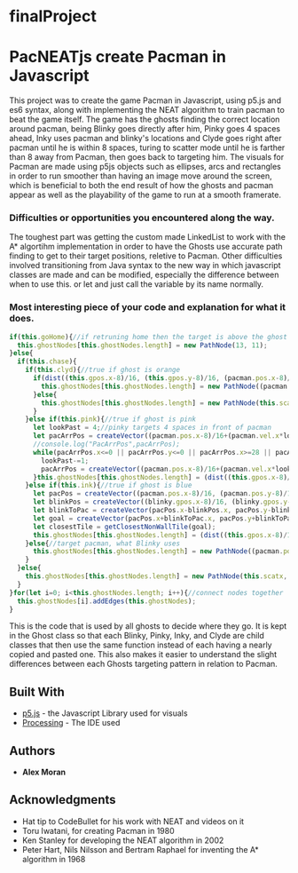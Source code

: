 # finalProject

# PacNEATjs create Pacman in Javascript

This project was to create the game Pacman in Javascript, using p5.js and es6 syntax, along with implementing the NEAT algorithm to train pacman to beat the game itself. The game has the ghosts finding the correct location around pacman, being Blinky goes directly after him, Pinky goes 4 spaces ahead, Inky uses pacman and blinky's locations and Clyde goes right after pacman until he is within 8 spaces, turing to scatter mode until he is farther than 8 away from Pacman, then goes back to targeting him. The visuals for Pacman are made using p5js objects such as ellipses, arcs and rectangles in order to run smoother than having an image move around the screen, which is beneficial to both the end result of how the ghosts and pacman appear as well as the playability of the game to run at a smooth framerate. 

### Difficulties or opportunities you encountered along the way.

The toughest part was getting the custom made LinkedList to work with the A* algortihm implementation in order to have the Ghosts use accurate path finding to get to their target positions, reletive to Pacman. Other difficulties involved transitioning from Java syntax to the new way in which javascript classes are made and can be modified, especially the difference between when to use this. or let and just call the variable by its name normally. 

### Most interesting piece of your code and explanation for what it does.

```Javascript
if(this.goHome){//if retruning home then the target is above the ghost spawn
  this.ghostNodes[this.ghostNodes.length] = new PathNode(13, 11);
}else{
  if(this.chase){
    if(this.clyd){//true if ghost is orange
      if(dist((this.gpos.x-8)/16, (this.gpos.y-8)/16, (pacman.pos.x-8)/16, (pacman.pos.y-8)/16)>8){
        this.ghostNodes[this.ghostNodes.length] = new PathNode((pacman.pos.x-8)/16, (pacman.pos.y-8)/16);//go after pacman
      }else{
        this.ghostNodes[this.ghostNodes.length] = new PathNode(this.scatx, this.scaty);//run away from pacman
      }
    }else if(this.pink){//true if ghost is pink
      let lookPast = 4;//pinky targets 4 spaces in front of pacman
      let pacArrPos = createVector((pacman.pos.x-8)/16+(pacman.vel.x*lookPast), (pacman.pos.y-8)/16+(pacman.vel.y*lookPast));
      //console.log("PacArrPos",pacArrPos);
      while(pacArrPos.x<=0 || pacArrPos.y<=0 || pacArrPos.x>=28 || pacArrPos.y>=31 || originalTiles[floor(pacArrPos.y)][floor(pacArrPos.x)].wall){
        lookPast-=1;
        pacArrPos = createVector((pacman.pos.x-8)/16+(pacman.vel.x*lookPast), (pacman.pos.y-8)/16+(pacman.vel.y*lookPast));
      }this.ghostNodes[this.ghostNodes.length] = (dist((this.gpos.x-8)/16, (this.gpos.y-8)/16, pacArrPos.x, pacArrPos.y)<1) ? new PathNode((pacman.pos.x-8)/16, (pacman.pos.y-8)/16) : new PathNode(pacArrPos.x, pacArrPos.y);
    }else if(this.ink){//true if ghost is blue
      let pacPos = createVector((pacman.pos.x-8)/16, (pacman.pos.y-8)/16);
      let blinkPos = createVector((blinky.gpos.x-8)/16, (blinky.gpos.y-8)/16);
      let blinkToPac = createVector(pacPos.x-blinkPos.x, pacPos.y-blinkPos.y);
      let goal = createVector(pacPos.x+blinkToPac.x, pacPos.y+blinkToPac.y);
      let closestTile = getClosestNonWallTile(goal);
      this.ghostNodes[this.ghostNodes.length] = (dist((this.gpos.x-8)/16, (this.gpos.y-8)/16, closestTile.x, closestTile.y)<1) ? new PathNode((pacman.pos.x-8)/16, (pacman.pos.y-8)/16) : new PathNode(closestTile.x, closestTile.y);
    }else{//target pacman, what Blinky uses
      this.ghostNodes[this.ghostNodes.length] = new PathNode((pacman.pos.x-8)/16, (pacman.pos.y-8)/16);
    }
  }else{
    this.ghostNodes[this.ghostNodes.length] = new PathNode(this.scatx, this.scaty);//scatter to corner
  }
}for(let i=0; i<this.ghostNodes.length; i++){//connect nodes together
  this.ghostNodes[i].addEdges(this.ghostNodes);
}
```
This is the code that is used by all ghosts to decide where they go. It is kept in the Ghost class so that each Blinky, Pinky, Inky, and Clyde are child classes that then use the same function instead of each having a nearly copied and pasted one. This also makes it easier to understand the slight differences between each Ghosts targeting pattern in relation to Pacman.
## Built With

* [p5.js](https://p5js.org/) - the Javascript Library used for visuals
* [Processing](https://processing.org/) - The IDE used

## Authors

* **Alex Moran** 

## Acknowledgments

* Hat tip to CodeBullet for his work with NEAT and videos on it
* Toru Iwatani, for creating Pacman in 1980
* Ken Stanley for developing the NEAT algorithm in 2002
* Peter Hart, Nils Nilsson and Bertram Raphael for inventing the A* algorithm in 1968
